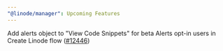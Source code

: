 ```yaml
---
"@linode/manager": Upcoming Features
---
```


Add alerts object to "View Code Snippets" for beta Alerts opt-in users in Create Linode flow ([#12446](https://github.com/linode/manager/pull/12446))
